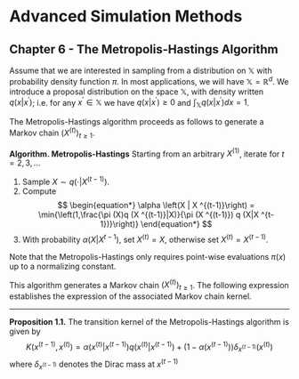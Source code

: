 # Advanced Simulation Methods

## Chapter 6 - The Metropolis-Hastings Algorithm

Assume that we are interested in sampling from a distribution on $\mathbb{X}$ with probability density  function $\pi$. In most applications, we will have $\mathbb{X} = \mathbb{R}^{d}$. We introduce a proposal distribution on the space $\mathbb{X}$, with density written $q (x|x ^{\prime})$; i.e. for any $x ^{\prime} \in \mathbb{X}$ we have $q (x | x ^{\prime}) \geq 0$ and $\int_{\mathbb{X}} q (x |x ^{\prime})dx = 1$.

The Metropolis-Hastings algorithm proceeds as follows to generate a Markov chain $(X ^{(t)})_{t \geq 1}$.

**Algorithm. Metropolis-Hastings** 
Starting from an arbitrary $X ^{(1)}$, iterate for $t = 2,3,\dots$
1. Sample $X \sim q (\cdot | X ^{(t - 1)})$.
2. Compute
$$
\begin{equation*}
	\alpha \left(X | X ^{(t-1)}\right) = \min{\left(1,\frac{\pi (X)q (X ^{(t-1)}|X)}{\pi (X ^{(t-1)}) q (X|X ^{t-1})}\right)}
\end{equation*}
$$
3. With probability $\alpha (X|X ^{t-1})$, set $X ^{(t)} = X$, otherwise set $X ^{(t)} = X ^{(t-1)}$.

Note that the Metropolis-Hastings only requires point-wise evaluations $\pi (x)$ up to a normalizing constant.

This algorithm generates a Markov chain $(X ^{(t)})_{t \geq 1}$. The following expression establishes the expression of the associated Markov chain kernel.

----------
**Proposition 1.1.** 
The transition kernel of the Metropolis-Hastings algorithm is given by
$$
\begin{equation*}
	K (x ^{(t-1)}, x ^{(t)}) = \alpha (x ^{(t)} | x ^{(t-1)})q (x ^{(t)} | x ^{(t-1)}) + (1 - \alpha (x ^{(t-1)})) \delta _{x ^{(t-1)}} (x ^{(t)})
\end{equation*}
$$
where $\delta _{x ^{(t-1)}}$ denotes the Dirac mass at $x ^{(t-1)}$














































